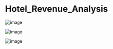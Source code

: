 # Hotel_Revenue_Analysis

![image](https://github.com/GarimaGupta0614/Hotel_Revenue_Analysis/assets/58433278/bbc9c99c-e937-4772-9919-c701832d49ba)


![image](https://github.com/GarimaGupta0614/Hotel_Revenue_Analysis/assets/58433278/8848e4d8-645e-4503-a2d6-c9b9c740fcb1)


![image](https://github.com/GarimaGupta0614/Hotel_Revenue_Analysis/assets/58433278/a9950a61-b966-445b-8908-101c436587cf)
